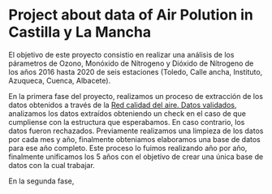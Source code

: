 # Project about data of Air Polution in Castilla y La Mancha

El objetivo de este proyecto consistio en realizar una análisis de los párametros de Ozono, Monóxido de Nítrogeno y Dióxido de Nítrogeno de los años 2016 hasta 2020 de seis estaciones (Toledo, Calle ancha, Instituto, Azuqueca, Cuenca, Albacete). 

En la primera fase del proyecto, realizamos un proceso de extracción de los datos obtenidos a través de la [Red calidad del aire. Datos validados](
https://www.castillalamancha.es/gobierno/desarrollosostenible/estructura/dgecocir/actuaciones/red-calidad-del-aire-datos-validados-mensuales), analizamos los datos extraídos obteniendo un check en el caso de que cumpliense con la estructura que esperabamos. En caso contrario, los datos fueron rechazados. Previamente realizamos una limpieza de los datos por cada mes y año, finalmente obteniamos elaboramos una base de datos para ese año completo. Este proceso lo fuimos realizando año por año, finalmente unificamos los 5 años con el objetivo de crear una única base de datos con la cual trabajar. 


En la segunda fase, 


